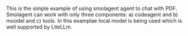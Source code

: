 This is the simple example of using smolagent agent to chat with PDF. 
Smolagent can work with only three components: a) codeagent and b) moodel and c) tools.
In this examplae local model is being used which is well supported by LiteLLm. 
